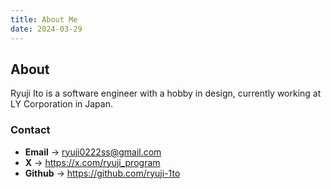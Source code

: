 ```yaml
---
title: About Me
date: 2024-03-29
---
```


## About

Ryuji Ito is a software engineer with a hobby in design, currently working at LY Corporation in Japan.

### Contact  
- **Email** -> ryuji0222ss@gmail.com  
- **X** -> https://x.com/ryuji_program
- **Github** -> https://github.com/ryuji-1to
